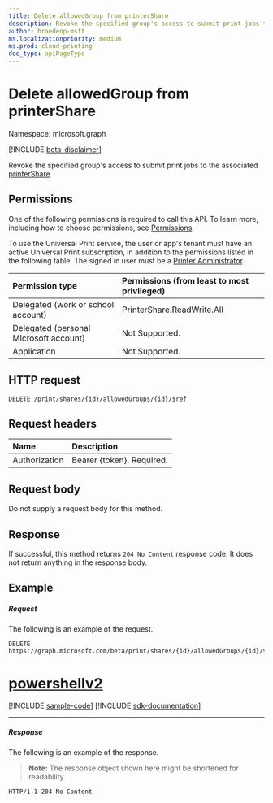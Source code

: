 ```yaml
---
title: Delete allowedGroup from printerShare
description: Revoke the specified group's access to submit print jobs to the associated printer share.
author: braedenp-msft
ms.localizationpriority: medium
ms.prod: cloud-printing
doc_type: apiPageType
---
```


# Delete allowedGroup from printerShare

Namespace: microsoft.graph

[!INCLUDE [beta-disclaimer](../../includes/beta-disclaimer.md)]

Revoke the specified group's access to submit print jobs to the associated [printerShare](../resources/printershare.md).

## Permissions
One of the following permissions is required to call this API. To learn more, including how to choose permissions, see [Permissions](/graph/permissions-reference).

To use the Universal Print service, the user or app's tenant must have an active Universal Print subscription, in addition to the permissions listed in the following table. The signed in user must be a [Printer Administrator](/azure/active-directory/users-groups-roles/directory-assign-admin-roles#printer-administrator).

|Permission type | Permissions (from least to most privileged) |
|:---------------|:--------------------------------------------|
|Delegated (work or school account)| PrinterShare.ReadWrite.All |
|Delegated (personal Microsoft account)|Not Supported.|
|Application|Not Supported.|

## HTTP request
<!-- { "blockType": "ignored" } -->
```http
DELETE /print/shares/{id}/allowedGroups/{id}/$ref
```
## Request headers
| Name          | Description   |
|:--------------|:--------------|
| Authorization | Bearer {token}. Required. |

## Request body
Do not supply a request body for this method.

## Response
If successful, this method returns `204 No Content` response code. It does not return anything in the response body.

## Example
##### Request
The following is an example of the request.

<!-- {
  "blockType": "request",
  "name": "delete_allowedgroup"
}-->
```http
DELETE https://graph.microsoft.com/beta/print/shares/{id}/allowedGroups/{id}/$ref
```

# [powershellv2](#tab/powershellv2)
[!INCLUDE [sample-code](../includes/snippets/powershellv2/delete-allowedgroup-powershellv2-snippets.md)]
[!INCLUDE [sdk-documentation](../includes/snippets/snippets-sdk-documentation-link.md)]

---

##### Response

The following is an example of the response.
>**Note:** The response object shown here might be shortened for readability.
<!-- {
  "blockType": "response",
  "truncated": true
} -->
```http
HTTP/1.1 204 No Content
```

<!-- uuid: 8fcb5dbc-d5aa-4681-8e31-b001d5168d79
2015-10-25 14:57:30 UTC -->
<!-- {
  "type": "#page.annotation",
  "description": "Delete allowedGroup",
  "keywords": "",
  "section": "documentation",
  "tocPath": ""
}-->
